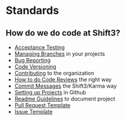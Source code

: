 # Standards

## How do we do code at Shift3?

- [Acceptance Testing](acceptance-testing.md)
- [Managing Branches](branching.md) in your projects
- [Bug Reporting](bug-reporting.md)
- [Code Versioning](code-versioning.md)
- [Contributing](contributing.md) to the organization
- [How to do Code Reviews](code-reviews.md) the right way
- [Commit Messages](commits.md) the Shift3/Karma way
- [Setting up Projects](project-setup.md) in Github
- [Readme Guidelines](/readme-guidelines.md) to document project
- [Pull Request Template](/PULL_REQUEST_TEMPLATE.md)
- [Issue Template](/ISSUE_TEMPLATE.md)
